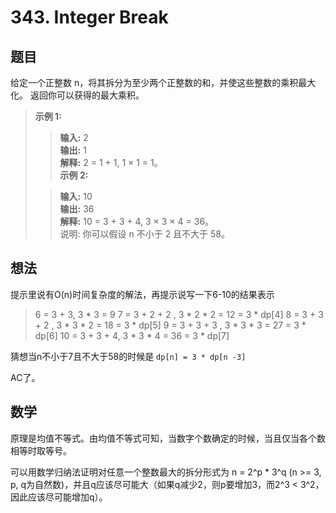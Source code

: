 # 343. Integer Break

## 题目

给定一个正整数 n，将其拆分为至少两个正整数的和，并使这些整数的乘积最大化。 返回你可以获得的最大乘积。

>**示例 1:**
>
>>**输入:** 2  
>>**输出:** 1  
>>**解释:** 2 = 1 + 1, 1 × 1 = 1。  
>**示例 2:**
>
>>**输入:** 10  
>>**输出:** 36  
>>**解释:** 10 = 3 + 3 + 4, 3 × 3 × 4 = 36。  
>>说明: 你可以假设 n 不小于 2 且不大于 58。


## 想法
提示里说有O(n)时间复杂度的解法，再提示说写一下6-10的结果表示

> 6 = 3 + 3, 3 * 3 = 9
> 7 = 3 + 2 + 2 , 3 * 2 * 2 = 12 = 3 * dp[4]
> 8 = 3 + 3 + 2 , 3 * 3 * 2 = 18 = 3 * dp[5] 
> 9 = 3 + 3 + 3 , 3 * 3 * 3 = 27 = 3 * dp[6]
> 10 = 3 + 3 + 4, 3 * 3 * 4 = 36 = 3 * dp[7]

猜想当n不小于7且不大于58的时候是 `dp[n] = 3 * dp[n -3]`

AC了。

## 数学

原理是均值不等式。由均值不等式可知，当数字个数确定的时候，当且仅当各个数相等时取等号。

可以用数学归纳法证明对任意一个整数最大的拆分形式为 n = 2^p * 3^q (n >= 3, p, q为自然数)，并且q应该尽可能大（如果q减少2，则p要增加3，而2^3 < 3^2，因此应该尽可能增加q）。
